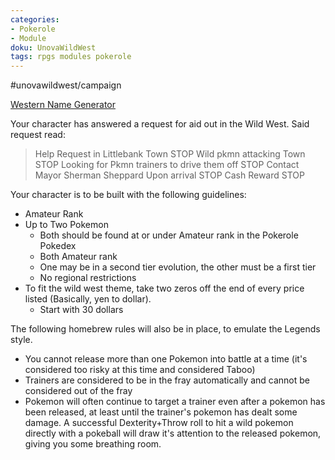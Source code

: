 ```yaml
---
categories:
- Pokerole
- Module
doku: UnovaWildWest
tags: rpgs modules pokerole
---
```

#unovawildwest/campaign

[Western Name Generator](https://www.fantasynamegenerators.com/cowboy-names.php)

Your character has answered a request for aid out in the Wild West. Said request read:

> Help Request in Littlebank Town STOP
> Wild pkmn attacking Town STOP
> Looking for Pkmn trainers to drive them off STOP
> Contact Mayor Sherman Sheppard Upon arrival STOP
> Cash Reward STOP 

Your character is to be built with the following guidelines:

- Amateur Rank
- Up to Two Pokemon
    - Both should be found at or under Amateur rank in the Pokerole Pokedex
    - Both Amateur rank
    - One may be in a second tier evolution, the other must be a first tier
    - No regional restrictions
- To fit the wild west theme, take two zeros off the end of every price listed (Basically, yen to dollar). 
    - Start with 30 dollars

The following homebrew rules will also be in place, to emulate the Legends style.

- You cannot release more than one Pokemon into battle at a time (it's considered too risky at this time and considered Taboo)
- Trainers are considered to be in the fray automatically and cannot be considered out of the fray
- Pokemon will often continue to target a trainer even after a pokemon has been released, at least until the trainer's pokemon has dealt some damage. A successful Dexterity+Throw roll to hit a wild pokemon directly with a pokeball will draw it's attention to the released pokemon, giving you some breathing room. 
